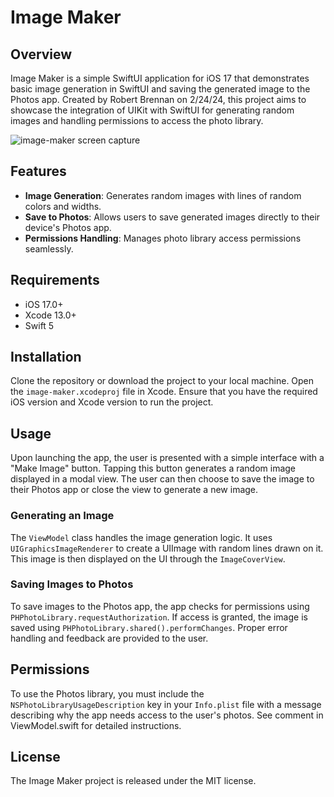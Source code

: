 # Image Maker

## Overview
Image Maker is a simple SwiftUI application for iOS 17 that demonstrates basic image generation in SwiftUI and saving the generated image to the Photos app. Created by Robert Brennan on 2/24/24, this project aims to showcase the integration of UIKit with SwiftUI for generating random images and handling permissions to access the photo library.

![image-maker screen capture](screen-capture/image-maker.gif)

## Features
- **Image Generation**: Generates random images with lines of random colors and widths.
- **Save to Photos**: Allows users to save generated images directly to their device's Photos app.
- **Permissions Handling**: Manages photo library access permissions seamlessly.

## Requirements
- iOS 17.0+
- Xcode 13.0+
- Swift 5

## Installation
Clone the repository or download the project to your local machine. Open the `image-maker.xcodeproj` file in Xcode. Ensure that you have the required iOS version and Xcode version to run the project.

## Usage
Upon launching the app, the user is presented with a simple interface with a "Make Image" button. Tapping this button generates a random image displayed in a modal view. The user can then choose to save the image to their Photos app or close the view to generate a new image.

### Generating an Image
The `ViewModel` class handles the image generation logic. It uses `UIGraphicsImageRenderer` to create a UIImage with random lines drawn on it. This image is then displayed on the UI through the `ImageCoverView`.

### Saving Images to Photos
To save images to the Photos app, the app checks for permissions using `PHPhotoLibrary.requestAuthorization`. If access is granted, the image is saved using `PHPhotoLibrary.shared().performChanges`. Proper error handling and feedback are provided to the user.

## Permissions
To use the Photos library, you must include the `NSPhotoLibraryUsageDescription` key in your `Info.plist` file with a message describing why the app needs access to the user's photos. See comment in ViewModel.swift for detailed instructions.


## License
The Image Maker project is released under the MIT license. 



